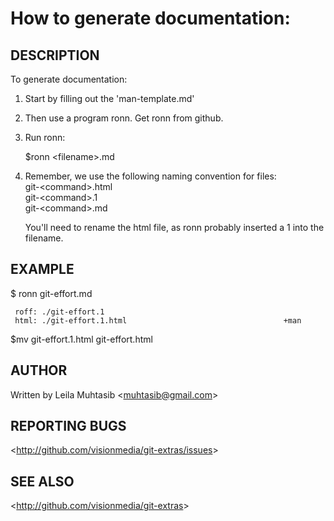 How to generate documentation:
================================

## DESCRIPTION

To generate documentation:

1) Start by filling out the 'man-template.md'

2) Then use a program ronn. Get ronn from github.

3) Run ronn:  

   $ronn &lt;filename&gt;.md  

4)  Remember, we use the following naming convention for files:  
    git-&lt;command&gt;.html  
    git-&lt;command&gt;.1  
    git-&lt;command&gt;.md  

    You'll need to rename the html file, as ronn probably inserted a 1 into the filename.  

## EXAMPLE

$ ronn git-effort.md  

     roff: ./git-effort.1  
     html: ./git-effort.1.html                                   +man  

$mv git-effort.1.html git-effort.html  

## AUTHOR

Written by Leila Muhtasib &lt;<muhtasib@gmail.com>&gt;

## REPORTING BUGS

&lt;<http://github.com/visionmedia/git-extras/issues>&gt;

## SEE ALSO

&lt;<http://github.com/visionmedia/git-extras>&gt;
